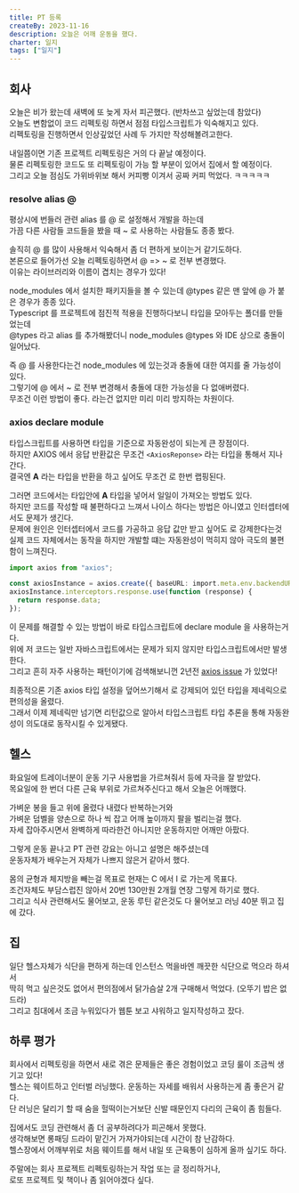 ```yaml
---
title: PT 등록
createBy: 2023-11-16
description: 오늘은 어깨 운동을 했다.
charter: 일지
tags: ["일지"]
---
```


## 회사

오늘은 비가 왔는데 새벽에 또 늦게 자서 피곤했다. (반차쓰고 싶었는데 참았다)  
오늘도 변함없이 코드 리펙토링 하면서 점점 타입스크립트가 익숙해지고 있다.  
리펙토링을 진행하면서 인상깊었던 사례 두 가지만 작성해볼려고한다.

내일쯤이면 기존 프로젝트 리펙토링은 거의 다 끝날 예정이다.  
물론 리펙토링한 코드도 또 리펙토링이 가능 할 부분이 있어서 집에서 할 예정이다.  
그리고 오늘 점심도 가위바위보 해서 커피빵 이겨서 공짜 커피 먹었다. ㅋㅋㅋㅋㅋ

### resolve alias @

평상시에 번들러 관련 alias 를 @ 로 설정해서 개발을 하는데  
가끔 다른 사람들 코드들을 봤을 때 ~ 로 사용하는 사람들도 종종 봤다.

솔직히 @ 를 많이 사용해서 익숙해서 좀 더 편하게 보이는거 같기도하다.  
본론으로 들어가선 오늘 리펙토링하면서 @ => ~ 로 전부 변경했다.  
이유는 라이브러리와 이름이 겹치는 경우가 있다!

node_modules 에서 설치한 패키지들을 볼 수 있는데 @types 같은 맨 앞에 @ 가 붙은 경우가 종종 있다.  
Typescript 를 프로젝트에 점진적 적용을 진행하다보니 타입을 모아두는 폴더를 만들었는데  
@types 라고 alias 를 추가해봤더니 node_modules @types 와 IDE 상으로 충돌이 일어났다.

즉 @ 를 사용한다는건 node_modules 에 있는것과 충돌에 대한 여지를 줄 가능성이 있다.  
그렇기에 @ 에서 ~ 로 전부 변경해서 충돌에 대한 가능성을 다 없애버렸다.  
무조건 이런 방법이 좋다. 라는건 없지만 미리 미리 방지하는 차원이다.

### axios declare module

타입스크립트를 사용하면 타입을 기준으로 자동완성이 되는게 큰 장점이다.  
하지만 AXIOS 에서 응답 반환값은 무조건 `<AxiosReponse>` 라는 타입을 통해서 지나간다.  
결국엔 **A** 라는 타입을 반환을 하고 싶어도 무조건 **<AxiosReponse>** 로 한번 랩핑된다.

그러면 코드에서는 **<AxiosResponse>** 타입안에 **A** 타입을 넣어서 일일이 가져오는 방법도 있다.  
하지만 코드를 작성할 때 불편하다고 느껴서 나이스 하다는 방법은 아니였고 인터셉터에서도 문제가 생긴다.  
문제에 원인은 인터셉터에서 코드를 가공하고 응답 값만 받고 싶어도 **<AxiosResponse>** 로 강제한다는것  
실제 코드 자체에서는 동작을 하지만 개발할 떄는 자동완성이 먹히지 않아 극도의 불편함이 느껴진다.

```typescript
import axios from "axios";

const axiosInstance = axios.create({ baseURL: import.meta.env.backendURL });
axiosInstance.interceptors.response.use(function (response) {
  return response.data;
});
```

이 문제를 해결할 수 있는 방법이 바로 타입스크립트에 declare module 을 사용하는거다.  
위에 저 코드는 일반 자바스크립트에서는 문제가 되지 않지만 타입스크립트에서만 발생한다.  
그리고 흔히 자주 사용하는 패턴이기에 검색해보니껀 2년전 [axios issue](https://github.com/axios/axios/issues/1510) 가 있었다!

최종적으론 기존 axios 타입 설정을 덮어쓰기해서 **<AxiosResponse>** 로 강제되어 있던 타입을 제네릭으로 편의성을 올렸다.  
그래서 이제 제네릭만 넘기면 리턴값으로 알아서 타입스크립트 타입 추론을 통해 자동완성이 의도대로 동작시킬 수 있게됐다.

## 헬스

화요일에 트레이너분이 운동 기구 사용법을 가르쳐줘서 등에 자극을 잘 받았다.  
목요일에 한 번더 다른 근육 부위로 가르쳐주신다고 해서 오늘은 어깨했다.

가벼운 봉을 들고 위에 올렸다 내렸다 반복하는거와  
가벼운 덤벨을 양손으로 하나 씩 잡고 어깨 높이까지 팔을 벌리는걸 했다.  
자세 잡아주시면서 완벽하게 따라한건 아니지만 운동하지만 어깨만 아팠다.

그렇게 운동 끝나고 PT 관련 강요는 아니고 설명은 해주셨는데  
운동자체가 배우는거 자체가 나쁘지 않은거 같아서 했다.

몸의 균형과 체지방을 빼는걸 목표로 현재는 C 에서 I 로 가는게 목표다.  
조건자체도 부담스럽진 않아서 20번 130만원 2개월 연장 그렇게 하기로 했다.  
그리고 식사 관련해서도 물어보고, 운동 루틴 같은것도 다 물어보고 러닝 40분 뛰고 집에 갔다.

## 집

일단 헬스자체가 식단을 편하게 하는데 인스턴스 먹을바엔 깨끗한 식단으로 먹으라 하셔서  
딱히 먹고 싶은것도 없어서 편의점에서 닭가슴살 2개 구매해서 먹었다. (오뚜기 밥은 없드라)  
그리고 침대에서 조금 누워있다가 웹툰 보고 샤워하고 일지작성하고 잤다.

## 하루 평가

회사에서 리펙토링을 하면서 새로 겪은 문제들은 좋은 경험이었고 코딩 룰이 조금씩 생기고 있다!  
헬스는 웨이트하고 인터벌 러닝했다. 운동하는 자세를 배워서 사용하는게 좀 좋은거 같다.  
단 러닝은 달리기 할 때 숨을 헐떡이는거보단 신발 때문인지 다리의 근육이 좀 힘들다.

집에서도 코딩 관련해서 좀 더 공부하려다가 피곤해서 못했다.  
생각해보면 롱패딩 드라이 맡긴거 가져가야되는데 시간이 참 난감하다.  
헬스장에서 어깨부위로 처음 웨이트를 해서 내일 또 근육통이 심하게 올까 싶기도 하다.

주말에는 회사 프로젝트 리펙토링하는거 작업 또는 글 정리하거나,  
로또 프로젝트 및 책이나 좀 읽어야겠다 싶다.
